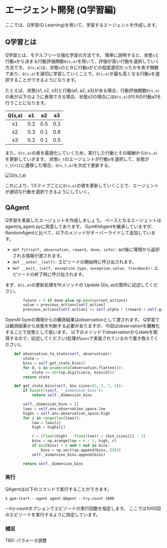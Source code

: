 # エージェント開発 (Q学習編)

ここでは、Q学習(Q Learning)を用いて、学習するエージェントを作成します。

## Q学習とは

Q学習とは、モデルフリーな強化学習の方法です。
簡単に説明すると、状態`s`と行動`a`から決まる行動評価関数`Q(s,a)`を用いて、評価が高い行動を選択していく方法です。
`Q(s,a)`は、状態`s`のときに行動`a`がどの程度適切だったかを表す関数であり、`Q(s,a)`を適切に学習していくことで、`Q(s,a)`が最も高くなる行動`a`を選択することができるようになります。

たとえば、状態{s1, s2, s3}と行動{a1, a2, a3}がある場合、行動評価関数`Q(s,a)`の表が以下のように表現できる場合、状態s2の場合には`Q(s,a)`が0.8の行動a3を行うことになります。

| Q(s,a) | a1 | a2 | a3 |
|:------:|:---:|:---:|:---:|
| s1     | 0.2 | 0.5 | 0.1 |
| s2     | 0.3 | 0.1 | 0.8 |
| s3     | 0.2 | 0.1 | 0.5 |

また、`Q(s,a)`の表を最適化していくため、実行した行動とその報酬から`Q(s,a)`を更新していきます。
状態`s_t`のエージェントが行動`a`を選択して、状態が`s_{t+1}`に遷移した場合、`Q(s_t,a)`を次式で更新する。

![Q(s\_t,a)](https://wikimedia.org/api/rest_v1/media/math/render/svg/1530febfe82181f7d15ff3bc85c9c04e3ebe8d1c)

これにより、1ステップごとに`Q(s,a)`の値を更新していくことで、エージェントが適切な行動を選択できるようにしていく。

## QAgent

Q学習を実装したエージェントを作成しましょう。
ベースとなるエージェントはagent/q\_agent.pyに用意してあります。
GymKitAgentを継承していますが、RandomAgentと比べて、以下のメソッドがオーバーライドして追加しています。

* `def fit(self, observation, reward, done, info):`
  act後に環境から返却される情報が渡されます。
* `def __enter__(self):`
  エピソードの開始時に呼び出されます。
* `def __exit__(self, exception_type, exception_value, traceback):`
  エピソードの終了時に呼び出されます。

まず、`Q(s,a)`の更新処理をfitメソッドの`Update Q(s, a)の箇所に記述してください。

```python
        future = 0 if done else np.max(current_actions)
        value = previous_actions[self.action]
        previous_actions[self.action] += self.alpha * (reward + self.gamma * future - value)
```

OpenAI Gymの環境からの観測結果はobservationとして渡されます。
Q学習では観測結果から状態を判断する必要がありますが、今回はobservationを離散化することで状態として扱います。
以下のメソッドでobservationからstateを取得するので、記述してください(処理が`pass`で実装されているので置き換えてください)。

```python
    def observation_to_state(self, observation):
        state = ''
        bins = self.get_state_bins()
        for d, o in enumerate(observation.flatten()):
            state += str(np.digitize(o, bins[d]))
        return state

    def get_state_bins(self, bin_sizes=[2, 2, 7, 4]):
        if hasattr(self, '_dimension_bins'):
            return self._dimension_bins

        self._dimension_bins = []
        lows = self.env.observation_space.low
        highs = self.env.observation_space.high
        for i in range(len(lows)):
            low = lows[i]
            high = highs[i]

            r = (float(high) - float(low)) / (bin_sizes[i] - 1)
            bins = np.arange(low + r / 2, high, r)
            if min(bins) < 0 and 0 not in bins:
                bins = np.sort(np.append(bins, [0]))
            self._dimension_bins.append(bins)

        return self._dimension_bins
```

### 実行

QAgentは以下のコマンドで実行することができます。

    $ gym-start --agent agent.QAgent --try-count 1000

--try-countオプションでエピソードの実行回数を指定します。
ここでは1000回のエピソードを実行するように指定しています。

### 補足

TBD: パラメータ調整


